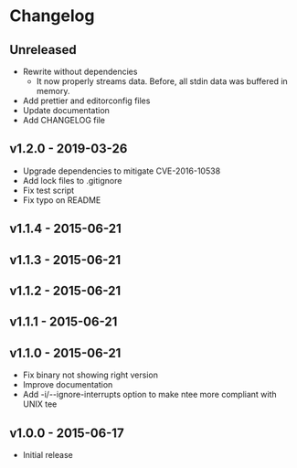 # Changelog

## Unreleased

- Rewrite without dependencies
  - It now properly streams data. Before, all stdin data was buffered in memory.
- Add prettier and editorconfig files
- Update documentation
- Add CHANGELOG file


## v1.2.0 - 2019-03-26

- Upgrade dependencies to mitigate CVE-2016-10538
- Add lock files to .gitignore
- Fix test script
- Fix typo on README


## v1.1.4 - 2015-06-21
## v1.1.3 - 2015-06-21
## v1.1.2 - 2015-06-21
## v1.1.1 - 2015-06-21
## v1.1.0 - 2015-06-21

- Fix binary not showing right version
- Improve documentation
- Add -i/--ignore-interrupts option to make ntee more compliant with UNIX tee


## v1.0.0 - 2015-06-17

- Initial release

